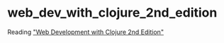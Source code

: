 # web_dev_with_clojure_2nd_edition
Reading ["Web Development with Clojure 2nd Edition"](https://pragprog.com/book/dswdcloj2/web-development-with-clojure-second-edition)
